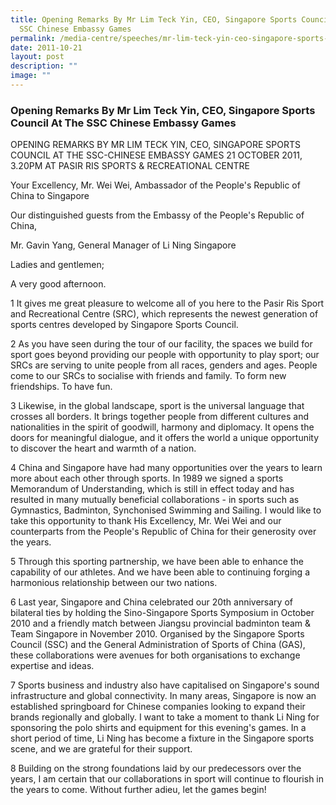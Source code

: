 ```yaml
---
title: Opening Remarks By Mr Lim Teck Yin, CEO, Singapore Sports Council At The
  SSC Chinese Embassy Games
permalink: /media-centre/speeches/mr-lim-teck-yin-ceo-singapore-sports-council-at-the-ssc-chinese-embassy-games/
date: 2011-10-21
layout: post
description: ""
image: ""
---
```

### **Opening Remarks By Mr Lim Teck Yin, CEO, Singapore Sports Council At The SSC Chinese Embassy Games**

OPENING REMARKS BY MR LIM TECK YIN, CEO, SINGAPORE SPORTS COUNCIL AT THE SSC-CHINESE EMBASSY GAMES
21 OCTOBER 2011, 3.20PM AT PASIR RIS SPORTS & RECREATIONAL CENTRE

Your Excellency, Mr. Wei Wei, Ambassador of the People's Republic of China to Singapore

Our distinguished guests from the Embassy of the People's Republic of China,

Mr. Gavin Yang, General Manager of Li Ning Singapore

Ladies and gentlemen;

A very good afternoon.

1 It gives me great pleasure to welcome all of you here to the Pasir Ris Sport and Recreational Centre (SRC), which represents the newest generation of sports centres developed by Singapore Sports Council.

2 As you have seen during the tour of our facility, the spaces we build for sport goes beyond providing our people with opportunity to play sport; our SRCs are serving to unite people from all races, genders and ages. People come to our SRCs to socialise with friends and family. To form new friendships. To have fun.

3 Likewise, in the global landscape, sport is the universal language that crosses all borders. It brings together people from different cultures and nationalities in the spirit of goodwill, harmony and diplomacy. It opens the doors for meaningful dialogue, and it offers the world a unique opportunity to discover the heart and warmth of a nation.

4 China and Singapore have had many opportunities over the years to learn more about each other through sports. In 1989 we signed a sports Memorandum of Understanding, which is still in effect today and has resulted in many mutually beneficial collaborations - in sports such as Gymnastics, Badminton, Synchonised Swimming and Sailing. I would like to take this opportunity to thank His Excellency, Mr. Wei Wei and our counterparts from the People's Republic of China for their generosity over the years.

5 Through this sporting partnership, we have been able to enhance the capability of our athletes. And we have been able to continuing forging a harmonious relationship between our two nations.

6 Last year, Singapore and China celebrated our 20th anniversary of bilateral ties by holding the Sino-Singapore Sports Symposium in October 2010 and a friendly match between Jiangsu provincial badminton team & Team Singapore in November 2010. Organised by the Singapore Sports Council (SSC) and the General Administration of Sports of China (GAS), these collaborations were avenues for both organisations to exchange expertise and ideas.

7 Sports business and industry also have capitalised on Singapore's sound infrastructure and global connectivity. In many areas, Singapore is now an established springboard for Chinese companies looking to expand their brands regionally and globally. I want to take a moment to thank Li Ning for sponsoring the polo shirts and equipment for this evening's games. In a short period of time, Li Ning has become a fixture in the Singapore sports scene, and we are grateful for their support.

8 Building on the strong foundations laid by our predecessors over the years, I am certain that our collaborations in sport will continue to flourish in the years to come. Without further adieu, let the games begin!
